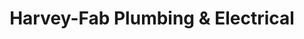 ---
title: "Harvey-Fab Plumbing & Electrical"
url: /great-bookham/harvey-fab-plumbing-and-electrical/
shop: doityourself
---